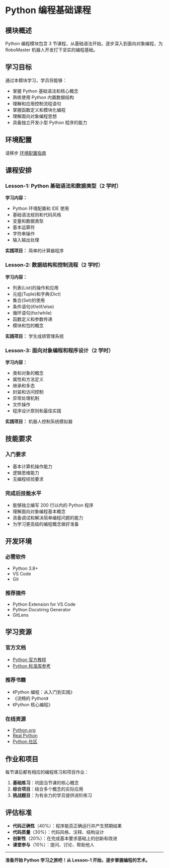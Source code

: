 # Python 编程基础课程

## 模块概述

Python 编程模块包含 3 节课程，从基础语法开始，逐步深入到面向对象编程，为 RoboMaster 机器人开发打下坚实的编程基础。

## 学习目标

通过本模块学习，学员将能够：

- 掌握 Python 基础语法和核心概念
- 熟练使用 Python 内置数据结构
- 理解和应用控制流程语句
- 掌握函数定义和模块化编程
- 理解面向对象编程思想
- 具备独立开发小型 Python 程序的能力

## 环境配置

请移步 [环境配置指南](./ENV_SETUP.md)

## 课程安排

### Lesson-1: Python 基础语法和数据类型（2 学时）

**学习内容：**

- Python 环境配置和 IDE 使用
- 基础语法规则和代码风格
- 变量和数据类型
- 基本运算符
- 字符串操作
- 输入输出处理

**实践项目：** 简单的计算器程序

### Lesson-2: 数据结构和控制流程（2 学时）

**学习内容：**

- 列表(List)的操作和应用
- 元组(Tuple)和字典(Dict)
- 集合(Set)的使用
- 条件语句(if/elif/else)
- 循环语句(for/while)
- 函数定义和参数传递
- 模块和包的概念

**实践项目：** 学生成绩管理系统

### Lesson-3: 面向对象编程和程序设计（2 学时）

**学习内容：**

- 类和对象的概念
- 属性和方法定义
- 继承和多态
- 封装和访问控制
- 异常处理机制
- 文件操作
- 程序设计原则和最佳实践

**实践项目：** 机器人控制系统模拟器

## 技能要求

### 入门要求

- 基本计算机操作能力
- 逻辑思维能力
- 无编程经验要求

### 完成后技能水平

- 能够独立编写 200 行以内的 Python 程序
- 理解面向对象编程基本概念
- 具备调试和解决简单编程问题的能力
- 为学习更高级的编程概念做好准备

## 开发环境

### 必需软件

- Python 3.8+
- VS Code
- Git

### 推荐插件

- Python Extension for VS Code
- Python Docstring Generator
- GitLens

## 学习资源

### 官方文档

- [Python 官方教程](https://docs.python.org/3/tutorial/)
- [Python 标准库参考](https://docs.python.org/3/library/)

### 推荐书籍

- 《Python 编程：从入门到实践》
- 《流畅的 Python》
- 《Python 核心编程》

### 在线资源

- [Python.org](https://www.python.org/)
- [Real Python](https://realpython.com/)
- [Python 社区](https://www.python.org/community/)

## 作业和项目

每节课后都有相应的编程练习和项目作业：

1. **基础练习**：巩固当节课的核心概念
2. **综合项目**：结合多个概念的实际应用
3. **挑战题目**：为有余力的学员提供进阶练习

## 评估标准

- **代码正确性**（40%）：程序能否正确运行并产生预期结果
- **代码质量**（30%）：代码风格、注释、结构设计
- **创新性**（20%）：在完成基本要求基础上的创新和改进
- **课堂参与**（10%）：提问、讨论、帮助他人

---

**准备开始 Python 学习之旅吧！从 Lesson-1 开始，逐步掌握编程的艺术。**
